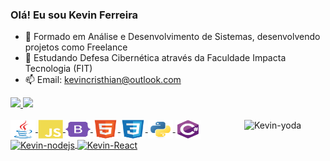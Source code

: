### Olá! Eu sou Kevin Ferreira



- 🔭 Formado em Análise e Desenvolvimento de Sistemas, desenvolvendo projetos como Freelance
- 🌱 Estudando Defesa Cibernética através da Faculdade Impacta Tecnologia (FIT) 
- 📫 Email: kevincristhian@outlook.com
 <div>
  <a href="https://github.com/KevinDevelopment">
  <img height="180em" src="https://github-readme-stats.vercel.app/api?username=KevinDevelopment&show_icons=true&theme=dracula&include_all_commits=true&count_private=true"/>
  <img height="180em" src="https://github-readme-stats.vercel.app/api/top-langs/?username=KevinDevelopment&layout=compact&langs_count=7&theme=dracula"/>
   
</div>
 
 <div style="display: inline_block"><br>
  
  <img align="center" alt="Kevin-java" height="30" width="40" src="https://raw.githubusercontent.com/devicons/devicon/master/icons/java/java-original.svg"> 
  <img align="center" alt="Kevin-Javascript" height="30" width="40" src="https://raw.githubusercontent.com/devicons/devicon/master/icons/javascript/javascript-plain.svg"> 
  <img align="center" alt="Kevin-bootstrap" height="30" width="40" src="https://raw.githubusercontent.com/devicons/devicon/master/icons/bootstrap/bootstrap-plain.svg">
  <img align="center" alt="Kevin-HTML" height="30" width="40" src="https://raw.githubusercontent.com/devicons/devicon/master/icons/html5/html5-original.svg">
  <img align="center" alt="Kevin-CSS" height="30" width="40" src="https://raw.githubusercontent.com/devicons/devicon/master/icons/css3/css3-original.svg">
  <img align="center" alt="Kevin-Python" height="30" width="40" src="https://raw.githubusercontent.com/devicons/devicon/master/icons/python/python-original.svg">
  <img align="center" alt="Kevin-Csharp" height="30" width="40" src="https://raw.githubusercontent.com/devicons/devicon/master/icons/csharp/csharp-original.svg">
  <img align="right" alt="Kevin-yoda" height="100" width="130" src="https://media.giphy.com/media/d8FUrTFcEZrwYRsxIl/giphy.gif">
  
 <img align="center" alt="Kevin-nodejs" height="30" width="40" src="https://cdn.jsdelivr.net/gh/devicons/devicon/icons/nodejs/nodejs-original.svg" />
  
 <img align="center" alt="Kevin-React" height="30" width="40" src="https://cdn.jsdelivr.net/gh/devicons/devicon/icons/react/react-original.svg" />
          
          
 
</div>
 
 
 ##
 
 <div> 
 
  
  
 
  
 
</div>

